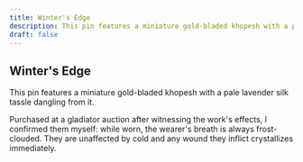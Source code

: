 ```yaml
---
title: Winter's Edge
description: This pin features a miniature gold-bladed khopesh with a pale lavender silk tassle dangling from...
draft: false
---
```


## Winter's Edge

This pin features a miniature gold-bladed khopesh with a pale lavender silk tassle dangling from
it.

Purchased at a gladiator auction after witnessing the work's effects, I confirmed them myself:
while worn, the wearer's breath is always frost-clouded. They are unaffected by cold and any
wound they inflict crystallizes immediately.
